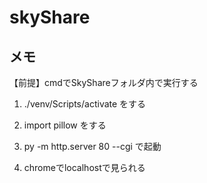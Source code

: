 # skyShare



## メモ
【前提】cmdでSkyShareフォルダ内で実行する

1. ./venv/Scripts/activate をする

2. import pillow をする

3. py -m http.server 80 --cgi で起動

4. chromeでlocalhostで見られる
